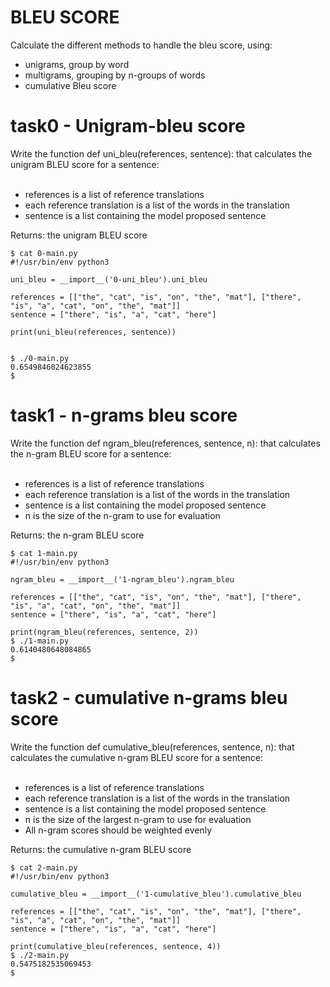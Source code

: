 # BLEU SCORE

Calculate the different methods to handle the bleu score, using:
* unigrams, group by word
* multigrams, grouping by n-groups of words
* cumulative Bleu score

# task0 - Unigram-bleu score
Write the function def uni_bleu(references, sentence): that calculates the unigram BLEU score for a sentence:<br>
<br>
* references is a list of reference translations
* each reference translation is a list of the words in the translation
* sentence is a list containing the model proposed sentence

Returns: the unigram BLEU score

```
$ cat 0-main.py
#!/usr/bin/env python3

uni_bleu = __import__('0-uni_bleu').uni_bleu

references = [["the", "cat", "is", "on", "the", "mat"], ["there", "is", "a", "cat", "on", "the", "mat"]]
sentence = ["there", "is", "a", "cat", "here"]

print(uni_bleu(references, sentence))


$ ./0-main.py
0.6549846024623855
$
```

# task1 - n-grams bleu score
Write the function def ngram_bleu(references, sentence, n): that calculates the n-gram BLEU score for a sentence:<br>
<br>
* references is a list of reference translations
* each reference translation is a list of the words in the translation
* sentence is a list containing the model proposed sentence
* n is the size of the n-gram to use for evaluation

Returns: the n-gram BLEU score

```
$ cat 1-main.py
#!/usr/bin/env python3

ngram_bleu = __import__('1-ngram_bleu').ngram_bleu

references = [["the", "cat", "is", "on", "the", "mat"], ["there", "is", "a", "cat", "on", "the", "mat"]]
sentence = ["there", "is", "a", "cat", "here"]

print(ngram_bleu(references, sentence, 2))
$ ./1-main.py
0.6140480648084865
$
```

# task2 - cumulative n-grams bleu score
Write the function def cumulative_bleu(references, sentence, n): that calculates the cumulative n-gram BLEU score for a sentence:<br>
<br>
* references is a list of reference translations
* each reference translation is a list of the words in the translation
* sentence is a list containing the model proposed sentence
* n is the size of the largest n-gram to use for evaluation
* All n-gram scores should be weighted evenly

Returns: the cumulative n-gram BLEU score

```
$ cat 2-main.py
#!/usr/bin/env python3

cumulative_bleu = __import__('1-cumulative_bleu').cumulative_bleu

references = [["the", "cat", "is", "on", "the", "mat"], ["there", "is", "a", "cat", "on", "the", "mat"]]
sentence = ["there", "is", "a", "cat", "here"]

print(cumulative_bleu(references, sentence, 4))
$ ./2-main.py
0.5475182535069453
$
```
